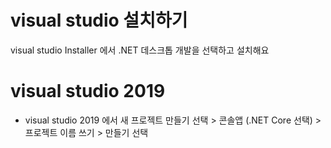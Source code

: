 # visual studio 설치하기
visual studio Installer 에서 .NET 데스크톱 개발을 선택하고 설치해요

# visual studio 2019
- visual studio 2019 에서 새 프로젝트 만들기 선택 > 콘솔앱 (.NET Core 선택) > 프로젝트 이름 쓰기 > 만들기 선택

